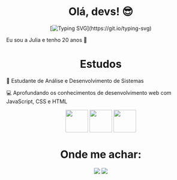 <div align='center'>
<h1>Olá, devs! 😎</h1>
</div>

<div align='center'>

[![Typing SVG](https://readme-typing-svg.herokuapp.com?font=Fira+Code&pause=1000&color=FFFEFD&width=435&lines=Sejam+bem+vindos+ao+meu+Github!)](https://git.io/typing-svg)

</div>
Eu sou a Julia e tenho 20 anos 🤍

<div align='center'>
          <h1>Estudos</h1>
</div>

🚀 Estudante de Análise e Desenvolvimento de Sistemas 

💻 Aprofundando os conhecimentos de desenvolvimento web com JavaScript, CSS e HTML
          
<div align='center'>
           <img src="https://cdn.jsdelivr.net/gh/devicons/devicon@latest/icons/javascript/javascript-plain.svg" width="60" height="60"/>
           <img src="https://cdn.jsdelivr.net/gh/devicons/devicon@latest/icons/html5/html5-plain.svg" width="60" height="60"/>
           <img src="https://cdn.jsdelivr.net/gh/devicons/devicon@latest/icons/css3/css3-plain.svg" heigth="60" width="60"/>
</div>



<div align='center'>
          <h1>Onde me achar:</h1>
<a href="https://www.linkedin.com/in/julia-macedo-juhmsz" target="_blank"><img loading="lazy" src="https://img.shields.io/badge/-LinkedIn-%230077B5?style=for-the-badge&logo=linkedin&logoColor=white" target="_blank"></a>
<a href="https://instagram.com/juhmsz" target="_blank"><img loading="lazy" src="https://img.shields.io/badge/-Instagram-%23E4405F?style=for-the-badge&logo=instagram&logoColor=white" target="_blank"></a>
          
</div>
     

